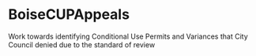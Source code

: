 # BoiseCUPAppeals
Work towards identifying Conditional Use Permits and Variances that City Council denied due to the standard of review
